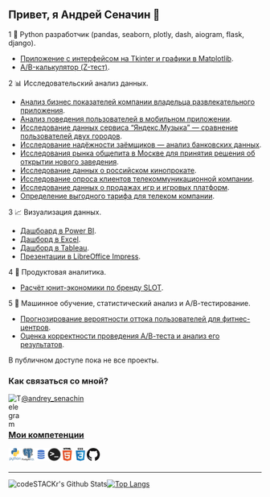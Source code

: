 ## Привет, я Андрей Сеначин 👋  


1 🐍 Python разработчик (pandas, seaborn, plotly, dash, aiogram, flask, django).    
  - [Приложение с интерфейсом на Tkinter и графики в Matplotlib](https://github.com/asenachin/chart_examples).
  - [A/B-калькулятор (Z-тест)](https://github.com/asenachin/ABCalculator).
    
2 📊 Исследовательский анализ данных. 
  - [Анализ бизнес показателей компании владельца развлекательного приложения](https://nbviewer.org/gist/asenachin/1cea0b22311bf12a7a6e8e9cadf6ca25).
  - [Анализ поведения пользователей в мобильном приложении](https://nbviewer.org/gist/asenachin/0591aed26806aeef4199b3f79212c4e0).
  - [Исследование данных сервиса “Яндекс.Музыка” — сравнение пользователей двух городов](https://nbviewer.org/gist/asenachin/e28f9fa15fb247629d4c2f47939d558c).
  - [Исследование надёжности заёмщиков — анализ банковских данных](https://nbviewer.org/gist/asenachin/4035c80f8250a349b281046aa1a72110).   
  - [Исследования рынка общепита в Москве для принятия решения об открытии нового заведения](https://nbviewer.org/gist/asenachin/365b7af890c59845b91ddfe731887c58).
  - [Исследование данных о российском кинопрокате](https://nbviewer.org/gist/asenachin/ff9afb6f08032b672bd5e2ad9b65c6b6).
  - [Исследование опроса клиентов телекоммуникационной компании](https://nbviewer.org/gist/asenachin/9094acf8f5025155a35535cf93f30cce).
  - [Исследование данных о продажах игр и игровых платформ](https://nbviewer.org/gist/asenachin/ed3350b66e238354afd0ec92a215f9d0).
  - [Определение выгодного тарифа для телеком компании](https://nbviewer.org/gist/asenachin/272f0ba7b048bdaa153b3d2dc8f8d295).

3 📈 Визуализация данных.  
  - [Дашбоард в Power BI](https://github.com/asenachin/dashboard_power_bi/blob/main/README.md).  
  - [Дашборд в Excel](https://github.com/asenachin/dashboard_excel).
  - [Дашборд в Tableau](https://public.tableau.com/app/profile/andrew.senachin6889/viz/telecomm_dash_viz/Dash_Telecomm_Viz).
  - [Презентации в LibreOffice Impress](https://disk.yandex.ru/i/UmRidIw7bbiRug).  

4 🍔 Продуктовая аналитика.
  - [Расчёт юнит-экономики по бренду SLOT](https://docs.google.com/spreadsheets/d/1aRR-Ibu1Eorik2ubiVDrf6nHoEEYnz8S/edit#gid=1625767444).  

5 🧮 Машинное обучение, статистический анализ и А/В-тестирование.  
  - [Прогнозирование вероятности оттока пользователей для фитнес-центров](https://nbviewer.org/gist/asenachin/40fc54a72c8c835743a4b19833a8b09e).  
  - [Оценка корректности проведения А/В-теста и анализ его результатов](https://nbviewer.org/gist/asenachin/458cf8eea82d45f5af267dc512b99fe0).   


 
В публичном доступе пока не все проекты. 

### Как связаться со мной?
<img align="left" alt="Telegram" width="26px" src="https://github.com/asenachin/asenachin/assets/109008309/4a01280e-6cee-47a4-a48c-8de63f4f4820" /> <a href="https://t.me/andrey_senachin">@andrey_senachin

<br />

### Мои компетенции
<img align="left" alt="Python" width="26px" src="https://github.com/devicons/devicon/blob/master/icons/python/python-original-wordmark.svg" />
<img align="left" alt="PostgreSQL" width="26px" src="https://github.com/devicons/devicon/blob/master/icons/postgresql/postgresql-original-wordmark.svg" />
<img align="left" alt="SQL" width="26px" src="https://raw.githubusercontent.com/github/explore/80688e429a7d4ef2fca1e82350fe8e3517d3494d/topics/sql/sql.png" />
<img align="left" alt="Terminal" width="26px" src="https://raw.githubusercontent.com/github/explore/80688e429a7d4ef2fca1e82350fe8e3517d3494d/topics/terminal/terminal.png" />
<img align="left" alt="HTML5" width="26px" src="https://raw.githubusercontent.com/github/explore/80688e429a7d4ef2fca1e82350fe8e3517d3494d/topics/html/html.png" />
<img align="left" alt="CSS3" width="26px" src="https://raw.githubusercontent.com/github/explore/80688e429a7d4ef2fca1e82350fe8e3517d3494d/topics/css/css.png" />
<img align="left" alt="GitHub" width="26px" src="https://raw.githubusercontent.com/github/explore/78df643247d429f6cc873026c0622819ad797942/topics/github/github.png" />

<br />
<br />

---

<img align="left" alt="codeSTACKr's Github Stats" src="https://github-readme-stats.vercel.app/api?username=asenachin&show_icons=true&hide_border=true" />

[![Top Langs](https://github-readme-stats.vercel.app/api/top-langs/?username=asenachin&hide=jupyter,css,scss,html,c,makefile,dockerfile,shell,cmake)](https://github.com/anuraghazra/github-readme-stats)

